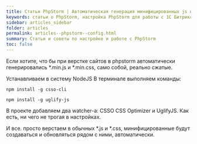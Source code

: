 ```yaml
---
title: Статьи PhpStorm | Автоматическая генерация минифицированных js и css файлов в PhpStorm
keywords: статьи о PhpStorm, настройка PhpStorm для работы с 1С Битрикс
sidebar: articles_sidebar
folder: articles
permalink: articles--phpstorm--config.html
summary: Статьи и советы по настройке и работе с PhpStorm
toc: false
---
```



Если хотите, что бы при верстке сайтов в phpstorm автоматически генерировались *.min.js и *.min.css, само собой, реально сжатые.

Устанавливаем в систему NodeJS
В терминале выполняем команды:

`npm install -g csso-cli`

`npm install -g uglify-js`

В проекте добавляем два watcher-а: CSSO CSS Optimizer и UglifyJS. Как есть, ни чего не трогая в настройках.

И все. просто верстаем в обычных *.js и *.css, минифицированные будут создаваться и обновляться рядом с ними, автоматически.